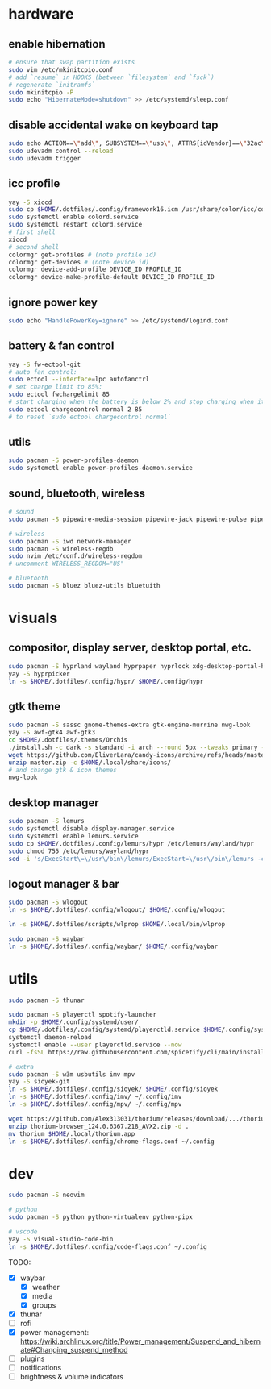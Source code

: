 # hardware

## enable hibernation
```sh
# ensure that swap partition exists
sudo vim /etc/mkinitcpio.conf
# add `resume` in HOOKS (between `filesystem` and `fsck`)
# regenerate `initramfs`
sudo mkinitcpio -P
sudo echo "HibernateMode=shutdown" >> /etc/systemd/sleep.conf
```

## disable accidental wake on keyboard tap
```sh
sudo echo ACTION==\"add\", SUBSYSTEM==\"usb\", ATTRS{idVendor}==\"32ac\", ATTRS{idProduct}==\"0012\", ATTR{power/wakeup}=\"disabled\" >> /etc/udev/rules.d/90-disable-keyboard-wake.rules
sudo udevadm control --reload
sudo udevadm trigger
```

## icc profile
```sh
yay -S xiccd
sudo cp $HOME/.dotfiles/.config/framework16.icm /usr/share/color/icc/colord/
sudo systemctl enable colord.service
sudo systemctl restart colord.service
# first shell
xiccd
# second shell
colormgr get-profiles # (note profile id)
colormgr get-devices # (note device id)
colormgr device-add-profile DEVICE_ID PROFILE_ID
colormgr device-make-profile-default DEVICE_ID PROFILE_ID
```

## ignore power key
```sh
sudo echo "HandlePowerKey=ignore" >> /etc/systemd/logind.conf
```

## battery & fan control
```sh
yay -S fw-ectool-git
# auto fan control:
sudo ectool --interface=lpc autofanctrl
# set charge limit to 85%:
sudo ectool fwchargelimit 85
# start charging when the battery is below 2% and stop charging when it reaches 85%:
sudo ectool chargecontrol normal 2 85
# to reset `sudo ectool chargecontrol normal`
```

## utils
```sh
sudo pacman -S power-profiles-daemon
sudo systemctl enable power-profiles-daemon.service
```

## sound, bluetooth, wireless
```sh
# sound
sudo pacman -S pipewire-media-session pipewire-jack pipewire-pulse pipewire-alsa pulsemixer

# wireless
sudo pacman -S iwd network-manager
sudo pacman -S wireless-regdb
sudo nvim /etc/conf.d/wireless-regdom
# uncomment WIRELESS_REGDOM="US"

# bluetooth
sudo pacman -S bluez bluez-utils bluetuith
```


# visuals

## compositor, display server, desktop portal, etc.
```sh
sudo pacman -S hyprland wayland hyprpaper hyprlock xdg-desktop-portal-hyprland xdg-desktop-portal-gtk
yay -S hyprpicker
ln -s $HOME/.dotfiles/.config/hypr/ $HOME/.config/hypr
```

## gtk theme
```sh
sudo pacman -S sassc gnome-themes-extra gtk-engine-murrine nwg-look
yay -S awf-gtk4 awf-gtk3
cd $HOME/.dotfiles/.themes/Orchis
./install.sh -c dark -s standard -i arch --round 5px --tweaks primary -t purple
wget https://github.com/EliverLara/candy-icons/archive/refs/heads/master.zip
unzip master.zip -c $HOME/.local/share/icons/
# and change gtk & icon themes
nwg-look
```

## desktop manager
```sh
sudo pacman -S lemurs
sudo systemctl disable display-manager.service
sudo systemctl enable lemurs.service
sudo cp $HOME/.dotfiles/.config/lemurs/hypr /etc/lemurs/wayland/hypr
sudo chmod 755 /etc/lemurs/wayland/hypr
sed -i 's/ExecStart\=\/usr\/bin\/lemurs/ExecStart=\/usr\/bin\/lemurs -c \/home\/hayk\/.dotfiles\/.config\/lemurs\/config.toml/' /usr/lib/systemd/system/lemurs.service
```

## logout manager & bar
```sh
sudo pacman -S wlogout
ln -s $HOME/.dotfiles/.config/wlogout/ $HOME/.config/wlogout

ln -s $HOME/.dotfiles/scripts/wlprop $HOME/.local/bin/wlprop

sudo pacman -S waybar
ln -s $HOME/.dotfiles/.config/waybar/ $HOME/.config/waybar
```

# utils

```sh
sudo pacman -S thunar

sudo pacman -S playerctl spotify-launcher
mkdir -p $HOME/.config/systemd/user/
cp $HOME/.dotfiles/.config/systemd/playerctld.service $HOME/.config/systemd/user/
systemctl daemon-reload
systemctl enable --user playerctld.service --now
curl -fsSL https://raw.githubusercontent.com/spicetify/cli/main/install.sh | sh

# extra
sudo pacman -S w3m usbutils imv mpv
yay -S sioyek-git
ln -s $HOME/.dotfiles/.config/sioyek/ $HOME/.config/sioyek
ln -s $HOME/.dotfiles/.config/imv/ ~/.config/imv
ln -s $HOME/.dotfiles/.config/mpv/ ~/.config/mpv

wget https://github.com/Alex313031/thorium/releases/download/.../thorium-browser_..._AVX2.zip
unzip thorium-browser_124.0.6367.218_AVX2.zip -d .
mv thorium $HOME/.local/thorium.app
ln -s $HOME/.dotfiles/.config/chrome-flags.conf ~/.config
```

# dev

```sh
sudo pacman -S neovim

# python
sudo pacman -S python python-virtualenv python-pipx

# vscode
yay -S visual-studio-code-bin 
ln -s $HOME/.dotfiles/.config/code-flags.conf ~/.config
```

TODO:

- [x] waybar
  - [x] weather
  - [x] media
  - [x] groups
- [x] thunar
- [ ] rofi
- [x] power management: https://wiki.archlinux.org/title/Power_management/Suspend_and_hibernate#Changing_suspend_method
- [ ] plugins
- [ ] notifications
- [ ] brightness & volume indicators
